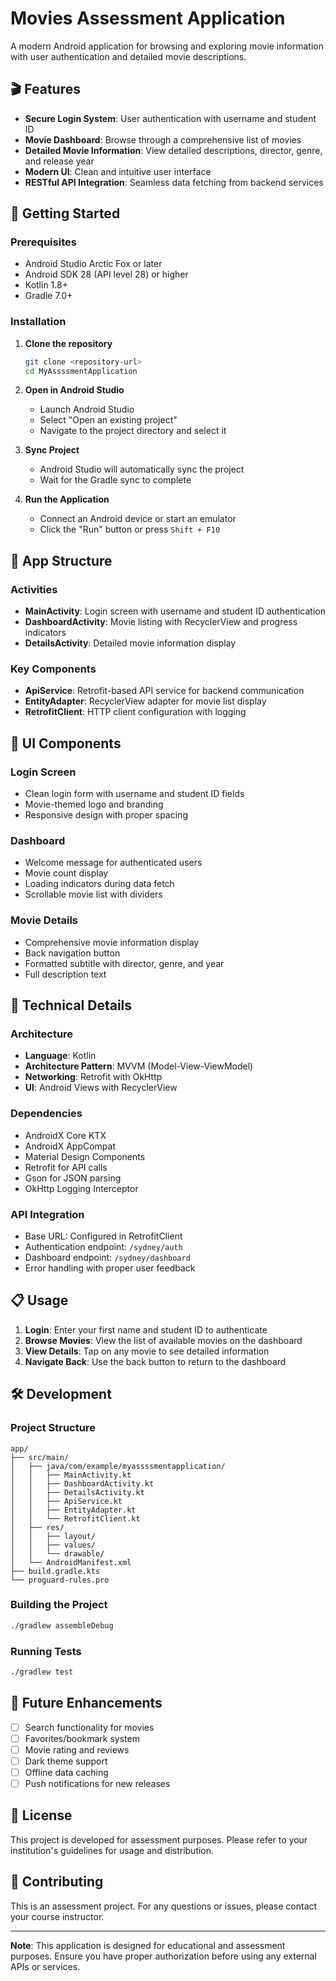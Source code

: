 # Movies Assessment Application

A modern Android application for browsing and exploring movie information with user authentication and detailed movie descriptions.

## 🎬 Features

- **Secure Login System**: User authentication with username and student ID
- **Movie Dashboard**: Browse through a comprehensive list of movies
- **Detailed Movie Information**: View detailed descriptions, director, genre, and release year
- **Modern UI**: Clean and intuitive user interface
- **RESTful API Integration**: Seamless data fetching from backend services

## 🚀 Getting Started

### Prerequisites

- Android Studio Arctic Fox or later
- Android SDK 28 (API level 28) or higher
- Kotlin 1.8+
- Gradle 7.0+

### Installation

1. **Clone the repository**
   ```bash
   git clone <repository-url>
   cd MyAssssmentApplication
   ```

2. **Open in Android Studio**
   - Launch Android Studio
   - Select "Open an existing project"
   - Navigate to the project directory and select it

3. **Sync Project**
   - Android Studio will automatically sync the project
   - Wait for the Gradle sync to complete

4. **Run the Application**
   - Connect an Android device or start an emulator
   - Click the "Run" button or press `Shift + F10`

## 📱 App Structure

### Activities

- **MainActivity**: Login screen with username and student ID authentication
- **DashboardActivity**: Movie listing with RecyclerView and progress indicators
- **DetailsActivity**: Detailed movie information display

### Key Components

- **ApiService**: Retrofit-based API service for backend communication
- **EntityAdapter**: RecyclerView adapter for movie list display
- **RetrofitClient**: HTTP client configuration with logging

## 🎨 UI Components

### Login Screen
- Clean login form with username and student ID fields
- Movie-themed logo and branding
- Responsive design with proper spacing

### Dashboard
- Welcome message for authenticated users
- Movie count display
- Loading indicators during data fetch
- Scrollable movie list with dividers

### Movie Details
- Comprehensive movie information display
- Back navigation button
- Formatted subtitle with director, genre, and year
- Full description text

## 🔧 Technical Details

### Architecture
- **Language**: Kotlin
- **Architecture Pattern**: MVVM (Model-View-ViewModel)
- **Networking**: Retrofit with OkHttp
- **UI**: Android Views with RecyclerView

### Dependencies
- AndroidX Core KTX
- AndroidX AppCompat
- Material Design Components
- Retrofit for API calls
- Gson for JSON parsing
- OkHttp Logging Interceptor

### API Integration
- Base URL: Configured in RetrofitClient
- Authentication endpoint: `/sydney/auth`
- Dashboard endpoint: `/sydney/dashboard`
- Error handling with proper user feedback

## 📋 Usage

1. **Login**: Enter your first name and student ID to authenticate
2. **Browse Movies**: View the list of available movies on the dashboard
3. **View Details**: Tap on any movie to see detailed information
4. **Navigate Back**: Use the back button to return to the dashboard

## 🛠️ Development

### Project Structure
```
app/
├── src/main/
│   ├── java/com/example/myassssmentapplication/
│   │   ├── MainActivity.kt
│   │   ├── DashboardActivity.kt
│   │   ├── DetailsActivity.kt
│   │   ├── ApiService.kt
│   │   ├── EntityAdapter.kt
│   │   └── RetrofitClient.kt
│   ├── res/
│   │   ├── layout/
│   │   ├── values/
│   │   └── drawable/
│   └── AndroidManifest.xml
├── build.gradle.kts
└── proguard-rules.pro
```

### Building the Project
```bash
./gradlew assembleDebug
```

### Running Tests
```bash
./gradlew test
```

## 🎯 Future Enhancements

- [ ] Search functionality for movies
- [ ] Favorites/bookmark system
- [ ] Movie rating and reviews
- [ ] Dark theme support
- [ ] Offline data caching
- [ ] Push notifications for new releases

## 📄 License

This project is developed for assessment purposes. Please refer to your institution's guidelines for usage and distribution.

## 🤝 Contributing

This is an assessment project. For any questions or issues, please contact your course instructor.

---

**Note**: This application is designed for educational and assessment purposes. Ensure you have proper authorization before using any external APIs or services.
